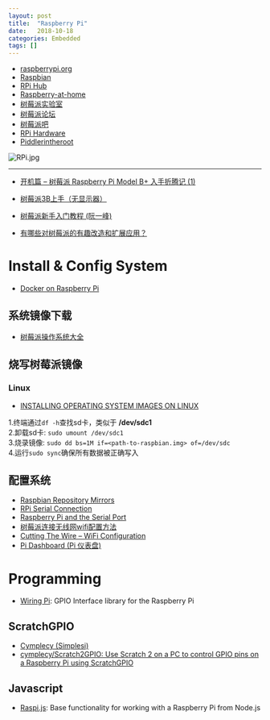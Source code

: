 ```yaml
---
layout: post
title:  "Raspberry Pi"
date:   2018-10-18
categories: Embedded
tags: []
---
```


* [raspberrypi.org](https://www.raspberrypi.org/)
* [Raspbian](http://www.raspbian.org/)
* [RPi Hub](https://elinux.org/RPi_Hub)
* [Raspberry-at-home](http://raspberry-at-home.com/)
* [树莓派实验室](http://shumeipai.nxez.com/)
* [树莓派论坛](http://www.shumeipai.net/portal.php)
* [树莓派吧](http://www.shumeipaiba.com/)
* [RPi Hardware](https://elinux.org/RPi_Hardware)
* [Piddlerintheroot](https://www.piddlerintheroot.com/)

![RPi.jpg](../images/embedded/RPi.jpg)

-----

* [开机篇 – 树莓派 Raspberry Pi Model B+ 入手折腾记 (1)](http://blog.davidrobot.com/2014/11/raspberry_pi_model_b_plus_startup.html)
* [树莓派3B上手（无显示器）](https://www.jianshu.com/p/8d1e9a8ace52)
* [树莓派新手入门教程 (阮一峰)](http://www.ruanyifeng.com/blog/2017/06/raspberry-pi-tutorial.html)

* [有哪些对树莓派的有趣改造和扩展应用？](https://www.zhihu.com/question/20697024)


# Install & Config System
* [Docker on Raspberry Pi](https://resin.io/blog/docker-on-raspberry-pi/)

## 系统镜像下载
* [树莓派操作系统大全](http://wiki.nxez.com/rpi:list-of-oses)

## 烧写树莓派镜像

### Linux
* [INSTALLING OPERATING SYSTEM IMAGES ON LINUX](https://www.raspberrypi.org/documentation/installation/installing-images/linux.md)

1.终端通过`df -h`查找sd卡，类似于 **/dev/sdc1**  
2.卸载sd卡: `sudo umount /dev/sdc1`  
3.烧录镜像: `sudo dd bs=1M if=<path-to-raspbian.img> of=/dev/sdc`  
4.运行`sudo sync`确保所有数据被正确写入  

## 配置系统
* [Raspbian Repository Mirrors](http://www.raspbian.org/RaspbianMirrors)
* [RPi Serial Connection](https://elinux.org/RPi_Serial_Connection)
* [Raspberry Pi and the Serial Port](http://www.hobbytronics.co.uk/raspberry-pi-serial-port)
* [树莓派连接无线网wifi配置方法](http://www.shumeipaiba.com/wanpai/jiaocheng/25.html)
* [Cutting The Wire – WiFi Configuration](http://raspberry-at-home.com/wifi-configuration/)
* [Pi Dashboard (Pi 仪表盘)](http://maker.quwj.com/project/10)


# Programming
* [Wiring Pi](http://wiringpi.com/): GPIO Interface library for the Raspberry Pi

## ScratchGPIO
* [Cymplecy (Simplesi)](http://simplesi.net/)
* [cymplecy/Scratch2GPIO: Use Scratch 2 on a PC to control GPIO pins on a Raspberry Pi using ScratchGPIO](https://github.com/cymplecy/Scratch2GPIO)

## Javascript
* [Raspi.js](https://github.com/nebrius/raspi): Base functionality for working with a Raspberry Pi from Node.js
